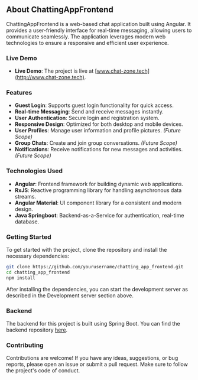 ## About ChattingAppFrontend

ChattingAppFrontend is a web-based chat application built using Angular. It provides a user-friendly interface for real-time messaging, allowing users to communicate seamlessly. The application leverages modern web technologies to ensure a responsive and efficient user experience.

### Live Demo

- **Live Demo**: The project is live at [www.chat-zone.tech](http://www.chat-zone.tech).

### Features
- **Guest Login**: Supports guest login functionality for quick access.
- **Real-time Messaging**: Send and receive messages instantly.
- **User Authentication**: Secure login and registration system.
- **Responsive Design**: Optimized for both desktop and mobile devices.
- **User Profiles**: Manage user information and profile pictures. *(Future Scope)*
- **Group Chats**: Create and join group conversations. *(Future Scope)*
- **Notifications**: Receive notifications for new messages and activities. *(Future Scope)*


### Technologies Used

- **Angular**: Frontend framework for building dynamic web applications.
- **RxJS**: Reactive programming library for handling asynchronous data streams.
- **Angular Material**: UI component library for a consistent and modern design.
- **Java Springboot**: Backend-as-a-Service for authentication, real-time database.

### Getting Started

To get started with the project, clone the repository and install the necessary dependencies:

```bash
git clone https://github.com/yourusername/chatting_app_frontend.git
cd chatting_app_frontend
npm install
```

After installing the dependencies, you can start the development server as described in the Development server section above.

### Backend

The backend for this project is built using Spring Boot. You can find the backend repository [here](https://github.com/SahilDhanwani/ChattingApplication).

### Contributing

Contributions are welcome! If you have any ideas, suggestions, or bug reports, please open an issue or submit a pull request. Make sure to follow the project's code of conduct.